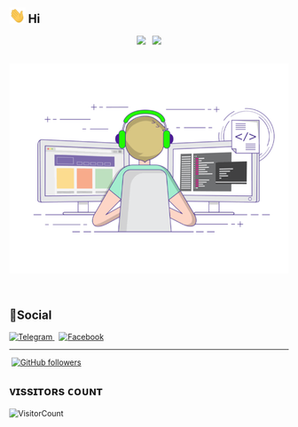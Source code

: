 ## <img src="gifs/Hi.gif" width="29px"> Hi



<div align="center">   
    <img src="https://github-readme-stats.vercel.app/api/top-langs/?username=TEAM-DLK&layout=compact&theme=react"/>
    &nbsp;
    <img height="165px" src="https://github-readme-stats.vercel.app/api?username=TEAM-DLK&count_private=true&show_icons=true&custom_title=Github%20Stats&hide=issues&theme=react"/>
</div>

<br>
 
  

 ​<img src="gifs/DOOZY 1.gif" alt="coding ?"> 
 
  
  
  
 ​</div>
 
 
  
## 📲Social 


<a href="https://t.me/DLKDevelopers">
<img alt="Telegram" 
src="https://img.shields.io/badge/Telegram-2CA5E0?style=for-the-badge&logo=telegram&logoColor=white">
    </a>
    &nbsp;
<a href="https://facebook.com/DHANANJAYA.MADHUSHANKA.0">
<img alt="Facebook" 
src="https://img.shields.io/badge/Facebook-%23E4405F.svg?style=for-the-badge&logo=Facebook&logoColor=white">
    </a>
</div>






___
 


 
 [![​GitHub followers​](https://img.shields.io/github/followers/TEAM-DLK.svg?style=social&label=Follow&maxAge=2592000)](https://github.com/TEAM-DLK?tab=followers) 








 
 ## ᴠɪssɪᴛᴏʀs ᴄᴏᴜɴᴛ
 ​![​VisitorCount​](https://profile-counter.glitch.me/{TEAM-DLK}/count.svg)
